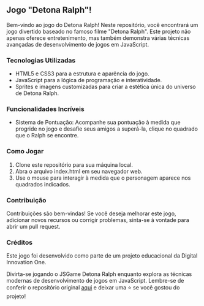 ## Jogo "Detona Ralph"!

Bem-vindo ao jogo do Detona Ralph! Neste repositório, você encontrará um jogo divertido baseado no famoso filme "Detona Ralph". Este projeto não apenas oferece entretenimento, mas também demonstra várias técnicas avançadas de desenvolvimento de jogos em JavaScript.

### Tecnologias Utilizadas
- HTML5 e CSS3 para a estrutura e aparência do jogo.
- JavaScript para a lógica de programação e interatividade.
- Sprites e imagens customizadas para criar a estética única do universo de Detona Ralph.

### Funcionalidades Incríveis
- Sistema de Pontuação: Acompanhe sua pontuação à medida que progride no jogo e desafie seus amigos a superá-la, clique no quadrado que o Ralph se encontre.
### Como Jogar
1. Clone este repositório para sua máquina local.
2. Abra o arquivo index.html em seu navegador web.
3. Use o mouse para interagir à medida que o personagem aparece nos quadrados indicados.

### Contribuição
Contribuições são bem-vindas! Se você deseja melhorar este jogo, adicionar novos recursos ou corrigir problemas, sinta-se à vontade para abrir um pull request.

### Créditos
Este jogo foi desenvolvido como parte de um projeto educacional da Digital Innovation One.

Divirta-se jogando o JSGame Detona Ralph enquanto explora as técnicas modernas de desenvolvimento de jogos em JavaScript. Lembre-se de conferir o repositório original [aqui](https://github.com/digitalinnovationone/jsgame-detona-ralph) e deixar uma ⭐️ se você gostou do projeto!
